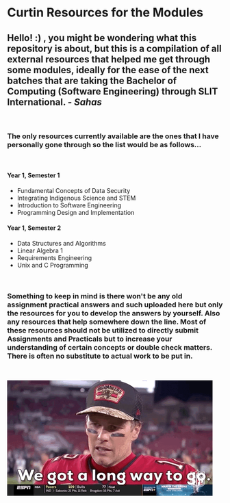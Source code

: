 # Curtin Resources for the Modules

## Hello! :) , you might be wondering what this repository is about, but this is a compilation of all external resources that helped me get through some modules, ideally for the ease of the next batches that are taking the Bachelor of Computing (Software Engineering) through SLIT International. - _Sahas_

<br>

### The only resources currently available are the ones that I have personally gone through so the list would be as follows...
<br>

#### Year 1, Semester 1

* Fundamental Concepts of Data Security 
* Integrating Indigenous Science and STEM
* Introduction to Software Engineering
* Programming Design and Implementation

#### Year 1, Semester 2

* Data Structures and Algorithms
* Linear Algebra 1
* Requirements Engineering
* Unix and C Programming

<br>

### Something to keep in mind is there won't be any old assignment practical answers and such uploaded here but only the resources for you to develop the answers by yourself. Also any resources that help somewhere down the line. Most of these resources should not be utilized to directly submit Assignments and Practicals but to increase your understanding of certain concepts or double check matters. There is often no substitute to actual work to be put in.

<br>

![Tom Brady, Long way to go](/assets/longway.gif)